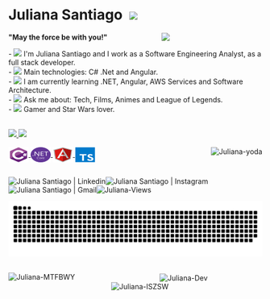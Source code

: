 # Juliana Santiago &nbsp;<img src="https://media1.giphy.com/media/dWlLf9EAC8u5Nd0ku4/200w.webp?cid=ecf05e4741xub2on9079fs5k34mobwng4aj5witnlbxszl5i&rid=200w.webp&ct=sf" width="30px">

<img src="https://media0.giphy.com/media/dcKiuR9bOOYLn5vylP/200.webp?cid=ecf05e47nycdx4gpcohmfmhzrhlv2n9zit59e71nnrkohvma&rid=200.webp&ct=s" min-width="200px" max-width="200px" width="200px" align="right">
<p align="left">

<p>
 <b>"May the force be with you!"</b>
<p>
 
<div> 
<p>
 - <img width="20px" src="https://cdn-icons-png.flaticon.com/512/2590/2590279.png" /> I'm Juliana Santiago and I work as a Software Engineering Analyst, as a full stack developer.<br>
 - <img width="20px" src="https://cdn-icons-png.flaticon.com/512/969/969874.png" />  Main technologies: C# .Net and Angular.<br>
 - <img width="20px" src="https://cdn-icons-png.flaticon.com/512/972/972302.png" /> I am currently learning .NET, Angular, AWS Services and Software Architecture.<br>
 - <img width="20px" src="https://cdn-icons-png.flaticon.com/512/2590/2590345.png" /> Ask me about: Tech, Films, Animes and League of Legends.<br> 
 - <img width="20px" src="https://cdn-icons-png.flaticon.com/512/2590/2590375.png" /> Gamer and Star Wars lover.<br>
</p>
</div>

<br>

<div>
  <a href="https://github.com/juliana-santiago">
   <img height="180em" src="https://github-readme-stats.vercel.app/api?username=juliana-santiago&show_icons=true&theme=dracula&include_all_commits=true&count_private=true"/>
  <img height="180em" src="https://github-readme-stats.vercel.app/api/top-langs/?username=juliana-santiago&layout=compact&langs_count=7&theme=dracula"/>
</div>
<div style="display: inline_block"><br>
 <img align="center" alt="Juliana-Csharp" height="30" width="40" src="https://raw.githubusercontent.com/devicons/devicon/master/icons/csharp/csharp-original.svg">
 <img align="center" alt="Juliana-Dotnetcore" height="30" width="40" src="https://raw.githubusercontent.com/devicons/devicon/master/icons/dotnetcore/dotnetcore-original.svg">
 <img align="center" alt="Juliana-Angular" height="30" width="40" src="https://raw.githubusercontent.com/devicons/devicon/master/icons/angularjs/angularjs-original.svg">
 <img align="center" alt="Juliana-Ts" height="30" width="40" src="https://raw.githubusercontent.com/devicons/devicon/master/icons/typescript/typescript-plain.svg">
 <img align="right" alt="Juliana-yoda" src="https://c.tenor.com/tuvk4qUAcaUAAAAj/baby-yoda-star-wars.gif">
</div>
  
  ##
 
<div> 
   <a href="https://www.linkedin.com/in/juliana-santiago/" target="_blank"><img align="left" alt="Juliana Santiago | Linkedin"  src="https://img.shields.io/badge/-LinkedIn-%230077B5?style=for-the-badge&logo=linkedin&logoColor=white" target="_blank"></a> 
  <a href="https://instagram.com/heyjulianams" target="_blank"><img align="left" alt="Juliana Santiago | Instagram" src="https://img.shields.io/badge/-Instagram-%23E4405F?style=for-the-badge&logo=instagram&logoColor=white" target="_blank"></a>
  <a href = "mailto:juju.msantiago@gmail.com"><img align="left" alt="Juliana Santiago | Gmail" src="https://img.shields.io/badge/-Gmail-%23333?style=for-the-badge&logo=gmail&logoColor=white" target="_blank"></a>
  <img src="https://komarev.com/ghpvc/?username=juliana-santiago" alt="Juliana-Views"/>
 
 ![Snake animation](https://github.com/juliana-santiago/juliana-santiago/blob/output/github-contribution-grid-snake.svg)
</div>
 
 ##
 
<div>
 <img align="left" width="300px"  alt="Juliana-MTFBWY" src="https://media1.giphy.com/media/iJVFuKZtYrwCpxLtgc/200w.webp?cid=ecf05e4768c9ukxqr2ffahxd3bathf4lxk8xptvgbfln95ic&rid=200w.webp&ct=ts">
 <img align="center" width="300px"  alt="Juliana-Dev" src="https://media4.giphy.com/media/H83F4AfL798AmtKXIL/200w.webp?cid=ecf05e4770ih3inylrlqi6o4gi72ynormuu4aqu55duqj4mb&rid=200w.webp&ct=s">
 <img align="right"  width="300px" alt="Juliana-ISZSW" src="https://media0.giphy.com/media/sscEMFW2ZqZfU0e3FZ/200w.webp?cid=ecf05e47nycdx4gpcohmfmhzrhlv2n9zit59e71nnrkohvma&rid=200w.webp&ct=s">
</div>
